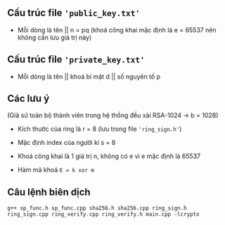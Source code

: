 ## Cấu trúc file `'public_key.txt'`
- Mỗi dòng là tên || n = pq (khoá công khai mặc định là e = 65537 nên không cần lưu giá trị này)

## Cấu trúc file `'private_key.txt'`
- Mỗi dòng là tên || khoá bí mật d || số nguyên tố p

## Các lưu ý

(Giả sử toàn bộ thành viên trong hệ thống đều xài RSA-1024 -> b = 1028)

- Kích thước của ring là r = 8 (lưu trong file `'ring_sign.h'`)

- Mặc định index của người kí s = 8

- Khoá công khai là 1 giá trị n, không có e vì e mặc định là 65537

- Hàm mã khoá `E = k xor m`

## Câu lệnh biên dịch
`g++ sp_func.h sp_func.cpp sha256.h sha256.cpp ring_sign.h ring_sign.cpp ring_verify.cpp ring_verify.h main.cpp -lcrypto`
